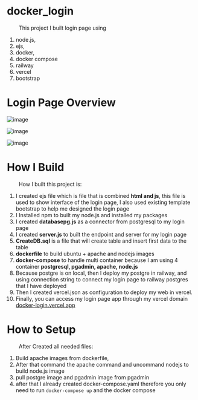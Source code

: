 # docker_login

&nbsp;&nbsp;&nbsp;&nbsp;&nbsp;&nbsp;&nbsp; This project I built login page using 
1. node.js, 
2. ejs, 
3. docker, 
4. docker compose
5. railway
6. vercel
7. bootstrap

# Login Page Overview

![image](https://user-images.githubusercontent.com/91602612/215380464-d7b3454c-6d6a-49b3-ae4d-2adee0e0c3dd.png)

![image](https://user-images.githubusercontent.com/91602612/215380504-eaa1884e-678a-42ae-ba15-bc0cf1bdc82c.png)

![image](https://user-images.githubusercontent.com/91602612/215380484-f4ff1491-d049-4739-82fb-bc76fa9c2461.png)

# How I Build

&nbsp;&nbsp;&nbsp;&nbsp;&nbsp;&nbsp;&nbsp; How I built this project is:

1. I created ejs file which is file that is combined **html and js**, this file is used to show interface of the login page, I also used existing template bootstrap to help me designed the login page
2. I Installed npm to built my node.js and installed my packages
3. I created **databasepg.js** as a connector from postgresql to my login page
4. I created **server.js** to built the endpoint and server for my login page
5. **CreateDB.sql** is a file that will create table and insert first data to the table
6. **dockerfile** to build ubuntu + apache and nodejs images
7. **docker-compose** to handle multi container because I am using 4 container **postgresql, pgadmin, apache, node.js**
8. Because postgre is on local, then I deploy my postgre in railway, and using connection string to connect my login page to railway postgres that I have deployed
9. Then I created vercel.json as configuration to deploy my web in vercel.
10. Finally, you can access my login page app through my vercel domain [docker-login.vercel.app](docker-login.vercel.app)

# How to Setup

&nbsp;&nbsp;&nbsp;&nbsp;&nbsp;&nbsp;&nbsp; After Created all needed files:

1. Build apache images from dockerfile,
2. After that command the apache command and uncommand nodejs to build node.js image
3. pull postgre image and pgadmin image from pgadmin
4. after that I already created docker-compose.yaml therefore you only need to run ```docker-compose up``` and the docker compose
